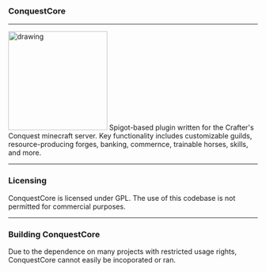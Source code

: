 ### ConquestCore
___

<img src="https://i.ibb.co/yYvFgjg/1k.png" alt="drawing" width="200" text-align="center"/> 
Spigot-based plugin written for the Crafter's Conquest minecraft server. Key functionality includes customizable guilds, resource-producing forges, banking, commernce, trainable horses, skills, and more.

___

### Licensing
ConquestCore is licensed under GPL. The use of this codebase is not permitted for commercial purposes.
___

### Building ConquestCore
Due to the dependence on many projects with restricted usage rights, ConquestCore cannot easily be incoporated or ran.
